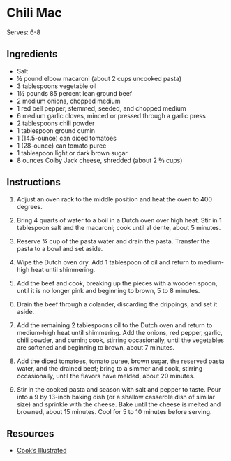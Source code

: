 # Chili Mac

Serves: 6-8

## Ingredients

* Salt
* ½ pound elbow macaroni (about 2 cups uncooked pasta)
* 3 tablespoons vegetable oil
* 1½ pounds 85 percent lean ground beef
* 2 medium onions, chopped medium
* 1 red bell pepper, stemmed, seeded, and chopped medium
* 6 medium garlic cloves, minced or pressed through a garlic press
* 2 tablespoons chili powder
* 1 tablespoon ground cumin
* 1 (14.5-ounce) can diced tomatoes
* 1 (28-ounce) can tomato puree
* 1 tablespoon light or dark brown sugar
* 8 ounces Colby Jack cheese, shredded (about 2 ⅔ cups)

## Instructions

1. Adjust an oven rack to the middle position and heat the oven to 400 degrees.

2. Bring 4 quarts of water to a boil in a Dutch oven over high heat. Stir in 1 tablespoon salt and the macaroni; cook until al dente, about 5 minutes.

3. Reserve ¾ cup of the pasta water and drain the pasta. Transfer the pasta to a bowl and set aside.

4. Wipe the Dutch oven dry. Add 1 tablespoon of oil and return to medium-high heat until shimmering.

5. Add the beef and cook, breaking up the pieces with a wooden spoon, until it is no longer pink and beginning to brown, 5 to 8 minutes.

6. Drain the beef through a colander, discarding the drippings, and set it aside.

7. Add the remaining 2 tablespoons oil to the Dutch oven and return to medium-high heat until shimmering. Add the onions, red pepper, garlic, chili powder, and cumin; cook, stirring occasionally, until the vegetables are softened and beginning to brown, about 7 minutes.

8. Add the diced tomatoes, tomato puree, brown sugar, the reserved pasta water, and the drained beef; bring to a simmer and cook, stirring occasionally, until the flavors have melded, about 20 minutes.

9. Stir in the cooked pasta and season with salt and pepper to taste. Pour into a 9 by 13-inch baking dish (or a shallow casserole dish of similar size) and sprinkle with the cheese. Bake until the cheese is melted and browned, about 15 minutes. Cool for 5 to 10 minutes before serving.

## Resources

* [Cook’s Illustrated](https://www.cooksillustrated.com/recipes/5211-chili-mac)
